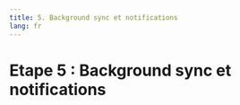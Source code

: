 ```yaml
---
title: 5. Background sync et notifications
lang: fr
---
```


# Etape 5 : Background sync et notifications